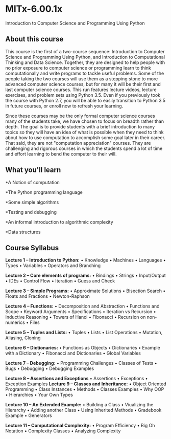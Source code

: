 # MITx-6.00.1x
Introduction to Computer Science and Programming Using Python

## About this course

This course is the first of a two-course sequence: Introduction to Computer Science and Programming Using Python, and Introduction to Computational Thinking and Data Science. Together, they are designed to help people with no prior exposure to computer science or programming learn to think computationally and write programs to tackle useful problems. Some of the people taking the two courses will use them as a stepping stone to more advanced computer science courses, but for many it will be their first and last computer science courses. This run features lecture videos, lecture exercises, and problem sets using Python 3.5. Even if you previously took the course with Python 2.7, you will be able to easily transition to Python 3.5 in future courses, or enroll now to refresh your learning.

Since these courses may be the only formal computer science courses many of the students take, we have chosen to focus on breadth rather than depth. The goal is to provide students with a brief introduction to many topics so they will have an idea of what is possible when they need to think about how to use computation to accomplish some goal later in their career. That said, they are not "computation appreciation" courses. They are challenging and rigorous courses in which the students spend a lot of time and effort learning to bend the computer to their will.

## What you'll learn

*A Notion of computation

*The Python programming language

*Some simple algorithms

*Testing and debugging

*An informal introduction to algorithmic complexity

*Data structures

## Course Syllabus

**Lecture 1 – Introduction to Python:**
• Knowledge
• Machines
• Languages
• Types
• Variables
• Operators and Branching

**Lecture 2 – Core elements of programs:**
• Bindings
• Strings
• Input/Output
• IDEs
• Control Flow
• Iteration
• Guess and Check

**Lecture 3 – Simple Programs:**
• Approximate Solutions
• Bisection Search
• Floats and Fractions
• Newton-Raphson

**Lecture 4 – Functions:**
• Decomposition and Abstraction
• Functions and Scope
• Keyword Arguments
• Specifications
• Iteration vs Recursion
• Inductive Reasoning
• Towers of Hanoi
• Fibonacci
• Recursion on non-numerics
• Files

**Lecture 5 – Tuples and Lists:**
• Tuples
• Lists
• List Operations
• Mutation, Aliasing, Cloning

**Lecture 6 – Dictionaries:**
• Functions as Objects
• Dictionaries
• Example with a Dictionary
• Fibonacci and Dictionaries
• Global Variables

**Lecture 7 – Debugging:**
• Programming Challenges
• Classes of Tests
• Bugs
• Debugging
• Debugging Examples

**Lecture 8 – Assertions and Exceptions**
• Assertions
• Exceptions
• Exception Examples
**Lecture 9 – Classes and Inheritance:**
• Object Oriented Programming
• Class Instances
• Methods
• Classes Examples
• Why OOP
• Hierarchies
• Your Own Types

**Lecture 10 – An Extended Example:**
• Building a Class
• Viualizing the Hierarchy
• Adding another Class
• Using Inherited Methods
• Gradebook Example
• Generators

**Lecture 11 – Computational Complexity:**
• Program Efficiency
• Big Oh Notation
• Complexity Classes
• Analyzing Complexity
